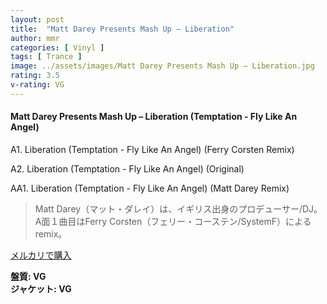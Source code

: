 ```yaml
---
layout: post
title:  "Matt Darey Presents Mash Up – Liberation"
author: mmr
categories: [ Vinyl ]
tags: [ Trance ]
image: ../assets/images/Matt Darey Presents Mash Up – Liberation.jpg
rating: 3.5
v-rating: VG
---
```


#### Matt Darey Presents Mash Up – Liberation (Temptation - Fly Like An Angel)

A1. Liberation (Temptation - Fly Like An Angel) (Ferry Corsten Remix)

A2. Liberation (Temptation - Fly Like An Angel) (Original)

AA1. Liberation (Temptation - Fly Like An Angel) (Matt Darey Remix)

> Matt Darey（マット・ダレイ）は、イギリス出身のプロデューサー/DJ。
A面１曲目はFerry Corsten（フェリー・コーステン/SystemF）によるremix。

[メルカリで購入](https://jp.mercari.com/item/m44404211666)

<div class="mt-4 mb-4 d-flex align-items-center">
<strong class="mr-1">盤質: VG</strong>
</div>
<div class="mt-4 mb-4 d-flex align-items-center">
<strong class="mr-1">ジャケット: VG</strong>
</div>
